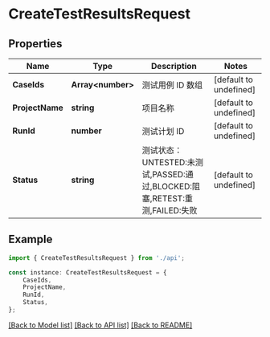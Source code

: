 # CreateTestResultsRequest


## Properties

Name | Type | Description | Notes
------------ | ------------- | ------------- | -------------
**CaseIds** | **Array&lt;number&gt;** | 测试用例 ID 数组 | [default to undefined]
**ProjectName** | **string** | 项目名称 | [default to undefined]
**RunId** | **number** | 测试计划 ID | [default to undefined]
**Status** | **string** | 测试状态：UNTESTED:未测试,PASSED:通过,BLOCKED:阻塞,RETEST:重测,FAILED:失败 | [default to undefined]

## Example

```typescript
import { CreateTestResultsRequest } from './api';

const instance: CreateTestResultsRequest = {
    CaseIds,
    ProjectName,
    RunId,
    Status,
};
```

[[Back to Model list]](../README.md#documentation-for-models) [[Back to API list]](../README.md#documentation-for-api-endpoints) [[Back to README]](../README.md)
